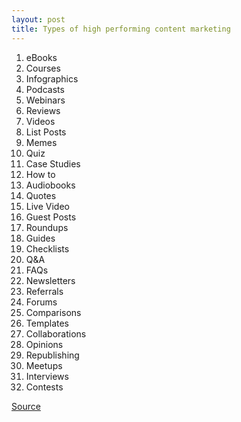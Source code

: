 ```yaml
---
layout: post
title: Types of high performing content marketing
---
```


1. eBooks
2. Courses
3. Infographics
4. Podcasts
5. Webinars
6. Reviews
7. Videos
8. List Posts
9. Memes
10. Quiz
11. Case Studies
12. How to
13. Audiobooks
14. Quotes
15. Live Video
16. Guest Posts
17. Roundups
18. Guides
19. Checklists
20. Q&A
21. FAQs
22. Newsletters
23. Referrals
24. Forums
25. Comparisons
26. Templates
27. Collaborations
28. Opinions
29. Republishing
30. Meetups
31. Interviews
32. Contests

[Source](https://compile.blog/2019/04/04/high-performing-digital-contents/)